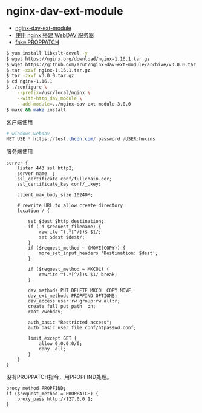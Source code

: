 # nginx-dav-ext-module

- [nginx-dav-ext-module](https://github.com/arut/nginx-dav-ext-module)
- [使用 nginx 搭建 WebDAV 服务器](https://www.binss.me/blog/build-webdav-server-by-nginx/)
- [fake PROPPATCH](https://github.com/arut/nginx-dav-ext-module/issues/52)

```bash
$ yum install libxslt-devel -y
$ wget https://nginx.org/download/nginx-1.16.1.tar.gz
$ wget https://github.com/arut/nginx-dav-ext-module/archive/v3.0.0.tar.gz
$ tar -xzvf nginx-1.16.1.tar.gz
$ tar -zxvf v3.0.0.tar.gz
$ cd nginx-1.16.1
$ ./configure \
    --prefix=/usr/local/nginx \
    --with-http_dav_module \
    --add-module=../nginx-dav-ext-module-3.0.0
$ make && make install
```

客户端使用

```powershell
# windows webdav
NET USE * https://test.lhcdn.com/ password /USER:huxins
```

服务端使用

```nginx
server {
    listen 443 ssl http2;
    server_name _;
    ssl_certificate conf/fullchain.cer;
    ssl_certificate_key conf/_.key;

    client_max_body_size 10240M;

    # rewrite URL to allow create directory
    location / {

        set $dest $http_destination;
        if (-d $request_filename) {
            rewrite ^(.*[^/])$ $1/;
            set $dest $dest/;
        }
        if ($request_method ~ (MOVE|COPY)) {
            more_set_input_headers 'Destination: $dest';
        }

        if ($request_method ~ MKCOL) {
            rewrite ^(.*[^/])$ $1/ break;
        }

        dav_methods PUT DELETE MKCOL COPY MOVE;
        dav_ext_methods PROPFIND OPTIONS;
        dav_access user:rw group:rw all:r;
        create_full_put_path  on;
        root /webdav;

        auth_basic "Restricted access";
        auth_basic_user_file conf/htpasswd.conf;

        limit_except GET {
            allow 0.0.0.0/0;
            deny  all;
        }
    }
}
```

没有PROPPATCH指令，用PROPFIND处理。

```nginx
proxy_method PROPFIND;
if ($request_method = PROPPATCH) {
    proxy_pass http://127.0.0.1;
}
```

